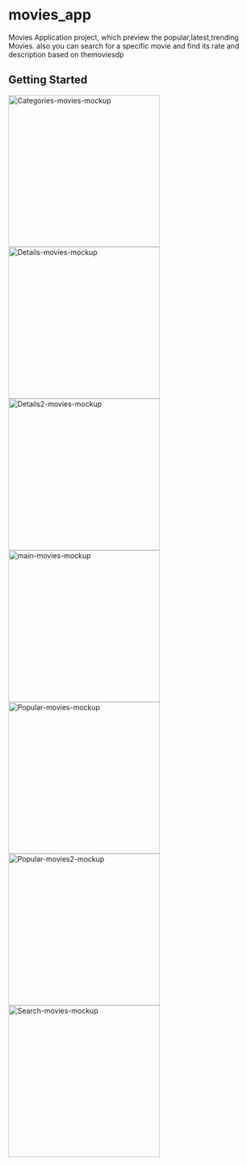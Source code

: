 # movies_app

Movies Application project, which preview the popular,latest,trending Movies.
also you can search for a specific movie and find its rate and description based on themoviesdp

## Getting Started
<img src="https://i.ibb.co/q0f820F/Categories-movies-mockup.png" height="300" alt="Categories-movies-mockup" border="0">
<img src="https://i.ibb.co/m6xxZmP/Details-movies-mockup.png" height="300" alt="Details-movies-mockup" border="0">
<img src="https://i.ibb.co/ZSVvy7p/Details2-movies-mockup.png" height="300" alt="Details2-movies-mockup" border="0">
<img src="https://i.ibb.co/93VcbZB/main-movies-mockup.png" height="300" alt="main-movies-mockup" border="0">
<img src="https://i.ibb.co/w6fwZWG/Popular-movies-mockup.png" height="300" alt="Popular-movies-mockup" border="0">
<img src="https://i.ibb.co/42D5T2x/Popular-movies2-mockup.png" height="300" alt="Popular-movies2-mockup" border="0">
<img src="https://i.ibb.co/ky1f4C2/Search-movies-mockup.png" height="300" alt="Search-movies-mockup" border="0">
